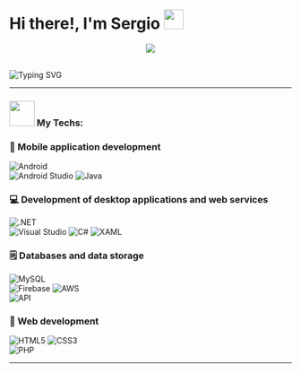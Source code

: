# Hi there!, I'm Sergio <img src="https://github.com/TheDudeThatCode/TheDudeThatCode/blob/master/Assets/Hi.gif" width="35" />
<p align="center">
  <img src="https://camo.githubusercontent.com/992babdffd8c74a1502de375fbdf7e4d54773242/68747470733a2f2f6d656469612e67697068792e636f6d2f6d656469612f53576f536b4e36447854737a71494b4571762f67697068792e676966"/>
</p>
<br>
<img src="https://readme-typing-svg.demolab.com?font=Fira+Code&pause=1000&width=435&lines=%2B3+years+of+experience" alt="Typing SVG"/>

---

### <img src="https://github.com/TheDudeThatCode/TheDudeThatCode/blob/master/Assets/Developer.gif" width="45" /> My Techs:
<h3>📱 Mobile application development</h3>
  <p>
      <p>
        <img alt="Android" src="https://custom-icon-badges.demolab.com/badge/Android-3DDC84.svg?logo=android&logoColor=white">
        <br>
        <img alt="Android Studio" src="https://custom-icon-badges.demolab.com/badge/Android%20Studio-008678.svg?logo=androidstudio&logoColor=white">
        <img alt="Java" src="https://custom-icon-badges.demolab.com/badge/Java-007396.svg?logo=java&logoColor=white">
        <!--<img alt="Kotlin" src="https://custom-icon-badges.demolab.com/badge/Kotlin-purple.svg?logo=kotlin&logoColor=white">
        <img alt="C++" src="https://custom-icon-badges.demolab.com/badge/C++-blue.svg?logo=cpp2&logoColor=white">
      </p>
      <p>
        <img alt="iOS" src="https://custom-icon-badges.demolab.com/badge/iOS-grey.svg?logo=ios&logoColor=white">
        <br>
        <img alt="Xcode" src="https://custom-icon-badges.demolab.com/badge/Xcode-blue.svg?logo=xcode&logoColor=white">
        <img alt="Swift" src="https://custom-icon-badges.demolab.com/badge/Swift-yellow.svg?logo=swift&logoColor=white">-->
      </p>
  </p>
  <h3>💻 Development of desktop applications and web services</h3>
  <p>
      <p>
        <img alt=".NET" src="https://custom-icon-badges.demolab.com/badge/.NET-512bd4.svg?logo=.net&logoColor=white">
        <br>
        <img alt="Visual Studio" src="https://custom-icon-badges.demolab.com/badge/Visual%20Studio-5d2b90.svg?logo=visualstudio&logoColor=white">
        <img alt="C#" src="https://custom-icon-badges.demolab.com/badge/C%23-68217A.svg?logo=cs2&logoColor=white">
        <img alt="XAML" src="https://custom-icon-badges.demolab.com/badge/XAML-red.svg?logo=xaml&logoColor=white">
      </p>
      <p>
        <!--<img alt="Python" src="https://custom-icon-badges.demolab.com/badge/Python-a4c330.svg?logo=python&logoColor=white">-->
      </p>
  </p>
    <h3>🗒 Databases and data storage</h3>
  <p>
      <p>
        <img alt="MySQL" src="https://custom-icon-badges.demolab.com/badge/MySQL-00f.svg?logo=mysql2&logoColor=white">
        <br>
        <!--<img alt="MongoDB" src="https://custom-icon-badges.demolab.com/badge/MongoDB-4ea94b.svg?logo=mongodb&logoColor=white">
        <br>-->
        <img alt="Firebase" src="https://img.shields.io/badge/Firebase-121011.svg?logo=firebase&logoColor=yellow">
        <img alt="AWS" src="https://custom-icon-badges.demolab.com/badge/AWS-red.svg?logo=aws&logoColor=white">
        <br>
        <img alt="API" src="https://custom-icon-badges.demolab.com/badge/API%20Rest-brown.svg?logo=api&logoColor=white">
      </p>
  </p>
      <h3>📶 Web development</h3>
  <p>
      <p>
        <img alt="HTML5" src="https://custom-icon-badges.demolab.com/badge/HTML5-E34F26.svg?logo=html5&logoColor=white">
        <img alt="CSS3" src="https://custom-icon-badges.demolab.com/badge/CSS3-1572B6.svg?logo=css3&logoColor=white">
        <br>
        <img alt="PHP" src="https://custom-icon-badges.demolab.com/badge/PHP-777BB4.svg?logo=php&logoColor=white">
        <br>
        <!--<img alt="Angular" src="https://custom-icon-badges.demolab.com/badge/Angular-red.svg?logo=angular&logoColor=white">
        <img alt="JavaScript" src="https://custom-icon-badges.demolab.com/badge/JavaScript-F7DF1E.svg?logo=javascript&logoColor=white">
        <img alt="Node.js" src="https://custom-icon-badges.demolab.com/badge/Node.js-43853D.svg?logo=nodejs&logoColor=white">-->   
      </p>
  </p>
  
---
  

